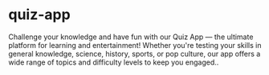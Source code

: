 # quiz-app
Challenge your knowledge and have fun with our Quiz App — the ultimate platform for learning and entertainment! Whether you're testing your skills in general knowledge, science, history, sports, or pop culture, our app offers a wide range of topics and difficulty levels to keep you engaged..
